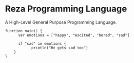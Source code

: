 # Reza Programming Language 
A High-Level General Purpose Programming Language.

```
function main() {
	  var emotions = ["happy", "excited", "bored", "sad"]

	  if "sad" in emotions {
		    println("He gets sad too")
    }
}
```
